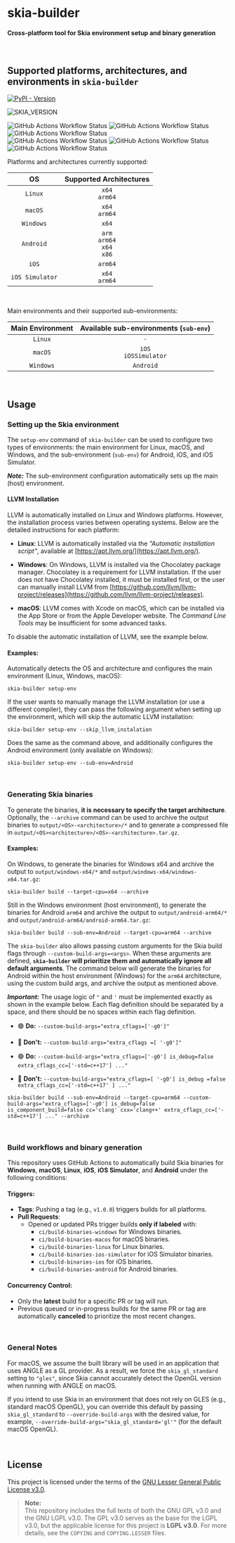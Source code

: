 # skia-builder
#### Cross-platform tool for Skia environment setup and binary generation

<br>

## Supported platforms, architectures, and environments in `skia-builder`

[![PyPI - Version](https://img.shields.io/pypi/v/skia-builder?style=flat-square&color=blue)](https://pypi.org/project/skia-builder/)

![SKIA_VERSION](https://img.shields.io/badge/Skia_version-m138-blue?style=flat-square)

![GitHub Actions Workflow Status](https://img.shields.io/github/actions/workflow/status/DexerBR/skia-builder/build_skia_linux.yml?event=push&style=flat-square&label=Linux%20build)
![GitHub Actions Workflow Status](https://img.shields.io/github/actions/workflow/status/DexerBR/skia-builder/build_skia_macos.yml?event=push&style=flat-square&label=macOS%20build)
![GitHub Actions Workflow Status](https://img.shields.io/github/actions/workflow/status/DexerBR/skia-builder/build_skia_windows.yml?event=push&style=flat-square&label=Windows%20build)
<br>
![GitHub Actions Workflow Status](https://img.shields.io/github/actions/workflow/status/DexerBR/skia-builder/build_skia_android.yml?event=push&style=flat-square&label=Android%20build)
![GitHub Actions Workflow Status](https://img.shields.io/github/actions/workflow/status/DexerBR/skia-builder/build_skia_ios.yml?event=push&style=flat-square&label=iOS%20build)
![GitHub Actions Workflow Status](https://img.shields.io/github/actions/workflow/status/DexerBR/skia-builder/build_skia_iossimulator.yml?event=push&style=flat-square&label=iOS%20Simulator%20build)

Platforms and architectures currently supported:


| OS | Supported Architectures |
| :-:        | :-:            |
| `Linux`  | `x64`<br>`arm64`        |
| `macOS`  | `x64`<br>`arm64`        |
| `Windows`  | `x64`        |
| `Android`  | `arm`<br>`arm64`<br>`x64`<br>`x86`        |
| `iOS`  | `arm64`        |
| `iOS Simulator`  | `x64`<br>`arm64`        |

<br>

Main environments and their supported sub-environments:

| Main Environment | Available sub-environments (`sub-env`) |
| :-:        | :-:            |
| `Linux`    | `-`        |
| `macOS`  | `iOS`<br>`iOSSimulator`        |
| `Windows`  | `Android`        |


<br>

## Usage
### Setting up the Skia environment


The `setup-env` command of `skia-builder` can be used to configure two types of environments: the main environment for Linux, macOS, and Windows, and the sub-environment (`sub-env`) for Android, iOS, and iOS Simulator.

***Note:*** The sub-environment configuration automatically sets up the main (host) environment.

#### LLVM Installation

LLVM is automatically installed on Linux and Windows platforms. However, the installation process varies between operating systems. Below are the detailed instructions for each platform:

- **Linux**: LLVM is automatically installed via the *"Automatic installation script"*, available at [https://apt.llvm.org/](https://apt.llvm.org/).

- **Windows**: On Windows, LLVM is installed via the Chocolatey package manager. Chocolatey is a requirement for LLVM installation. If the user does not have Chocolatey installed, it must be installed first, or the user can manually install LLVM from [https://github.com/llvm/llvm-project/releases](https://github.com/llvm/llvm-project/releases).

- **macOS**: LLVM comes with Xcode on macOS, which can be installed via the App Store or from the Apple Developer website. The *Command Line Tools* may be insufficient for some advanced tasks.

To disable the automatic installation of LLVM, see the example below.

#### Examples:

Automatically detects the OS and architecture and configures the main environment (Linux, Windows, macOS):

```
skia-builder setup-env
```

If the user wants to manually manage the LLVM installation (or use a different compiler), they can pass the following argument when setting up the environment, which will skip the automatic LLVM installation:

```
skia-builder setup-env --skip_llvm_instalation
```

Does the same as the command above, and additionally configures the Android environment (only available on Windows):

```
skia-builder setup-env --sub-env=Android
```


<br>

### Generating Skia binaries

To generate the binaries, **it is necessary to specify the target architecture**. Optionally, the `--archive` command can be used to archive the output binaries to `output/<OS>-<architecture>/*` and to generate a compressed file in `output/<OS><architecture>/<OS>-<architecture>.tar.gz`.

#### Examples:

On Windows, to generate the binaries for Windows x64 and archive the output to `output/windows-x64/*` and `output/windows-x64/windows-x64.tar.gz`:
```
skia-builder build --target-cpu=x64 --archive
```

Still in the Windows environment (host environment), to generate the binaries for Android `arm64` and archive the output to `output/android-arm64/*` and `output/android-arm64/android-arm64.tar.gz`:

```
skia-builder build --sub-env=Android --target-cpu=arm64 --archive
```

The `skia-builder` also allows passing custom arguments for the Skia build flags through `--custom-build-args=<args>`. When these arguments are defined, **`skia-builder` will prioritize them and automatically ignore all default arguments**. The command below will generate the binaries for Android within the host environment (Windows) for the `arm64` architecture, using the custom build args, and archive the output as mentioned above.


***Important:*** The usage logic of `"` and `'` must be implemented exactly as shown in the example below. Each flag definition should be separated by a space, and there should be no spaces within each flag definition.


- 🟢 **Do:** `--custom-build-args="extra_cflags=['-g0']"`

- 🔴 **Don't:** `--custom-build-args="extra_cflags =[ '-g0']"`

- 🟢 **Do:** `--custom-build-args="extra_cflags=['-g0'] is_debug=false extra_cflags_cc=['-std=c++17'] ..."`

- 🔴 **Don't:** `--custom-build-args="extra_cflags=[ '-g0'] is_debug =false  extra_cflags_cc=['-std=c++17' ] ..."`

```
skia-builder build --sub-env=Android --target-cpu=arm64 --custom-build-args="extra_cflags=['-g0'] is_debug=false is_component_build=false cc='clang' cxx='clang++' extra_cflags_cc=['-std=c++17'] ..." --archive
```

<br>

### Build workflows and binary generation

This repository uses GitHub Actions to automatically build Skia binaries for **Windows**, **macOS**, **Linux**, **iOS**, **iOS Simulator**, and **Android** under the following conditions:  

#### Triggers:  
- **Tags**: Pushing a tag (e.g., `v1.0.0`) triggers builds for all platforms.  
- **Pull Requests**:  
  - Opened or updated PRs trigger builds **only if labeled** with:  
    - `ci/build-binaries-windows` for Windows binaries.  
    - `ci/build-binaries-macos` for macOS binaries.  
    - `ci/build-binaries-linux` for Linux binaries.  
    - `ci/build-binaries-ios-simulator` for iOS Simulator binaries.  
    - `ci/build-binaries-ios` for iOS binaries.  
    - `ci/build-binaries-android` for Android binaries.  

#### Concurrency Control:  
- Only the **latest** build for a specific PR or tag will run.  
- Previous queued or in-progress builds for the same PR or tag are automatically **canceled** to prioritize the most recent changes.  

<br>

### General Notes
For macOS, we assume the built library will be used in an application that uses ANGLE as a GL provider. As a result, we force the `skia_gl_standard` setting to `"gles"`, since Skia cannot accurately detect the OpenGL version when running with ANGLE on macOS.

If you intend to use Skia in an environment that does not rely on GLES (e.g., standard macOS OpenGL), you can override this default by passing
`skia_gl_standard` to `--override-build-args` with the desired value, for example, `--override-build-args="skia_gl_standard='gl'"` (for the default macOS OpenGL).

<br>

## License

This project is licensed under the terms of the [GNU Lesser General Public License v3.0](https://www.gnu.org/licenses/lgpl-3.0.html).

> **Note:**  
> This repository includes the full texts of both the GNU GPL v3.0 and the GNU LGPL v3.0. The GPL v3.0 serves as the base for the LGPL v3.0, but the applicable license for this project is **LGPL v3.0**. For more details, see the `COPYING` and `COPYING.LESSER` files.